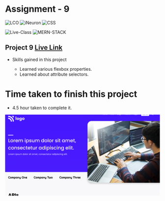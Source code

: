 # Assignment - 9

![LCO](https://img.shields.io/badge/LCO-Hitesh--Choudhary-brightgreen)  ![iNeuron](https://img.shields.io/badge/iNeuron-FullStack--JS-brightgreen)  ![CSS](https://img.shields.io/badge/HTML-CSS-orange)

![Live-Class](https://img.shields.io/badge/LIVE--CLASS-PROJECTS-yellow)  ![MERN-STACK](https://img.shields.io/badge/MERN--STACK-DEVELOPER-red)

## Project 9 [Live Link](https://vinaymaurya-project-9.netlify.app/)

- Skills gained in this project 
    
    * Learned various flexbox properties.
    * Learned about attribute selectors.


# Time taken to finish this project

- 4.5 hour taken to complete it.

![Thumbnail](./thumbnail.png)